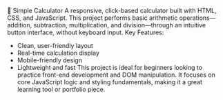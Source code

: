 🧮 Simple Calculator
A responsive, click-based calculator built with HTML, CSS, and JavaScript. This project performs basic arithmetic operations—addition, subtraction, multiplication, and division—through an intuitive button interface, without keyboard input.
Key Features:
- Clean, user-friendly layout
- Real-time calculation display
- Mobile-friendly design
- Lightweight and fast
This project is ideal for beginners looking to practice front-end development and DOM manipulation. It focuses on core JavaScript logic and styling fundamentals, making it a great learning tool or portfolio piece.
